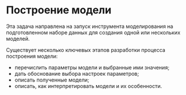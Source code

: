 Построение модели
==================================

Эта задача направлена на запуск инструмента моделирования на подготовленном наборе данных для создания одной или нескольких моделей.

Существует несколько ключевых этапов разработки процесса построения модели:
- перечислить параметры модели и выбранные ими значения;
- дать обоснование выбора настроек параметров;
- описать полученные модели;
- описать, как интерпретировать модели и их особенности.
